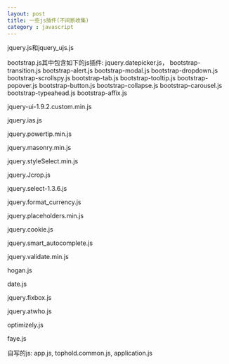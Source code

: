 ```yaml
---
layout: post
title: 一些js插件(不间断收集)
category : javascript
---
```

 
jquery.js和jquery_ujs.js

bootstrap.js其中包含如下的js插件: jquery.datepicker.js， bootstrap-transition.js bootstrap-alert.js bootstrap-modal.js bootstrap-dropdown.js bootstrap-scrollspy.js bootstrap-tab.js bootstrap-tooltip.js bootstrap-popover.js bootstrap-button.js bootstrap-collapse.js bootstrap-carousel.js bootstrap-typeahead.js bootstrap-affix.js

jquery-ui-1.9.2.custom.min.js

jquery.ias.js

jquery.powertip.min.js

jquery.masonry.min.js

jquery.styleSelect.min.js

jquery.Jcrop.js

jquery.select-1.3.6.js

jquery.format_currency.js

jquery.placeholders.min.js

jquery.cookie.js

jquery.smart_autocomplete.js

jquery.validate.min.js

hogan.js

date.js

jquery.fixbox.js

jquery.atwho.js

optimizely.js


faye.js

自写的js: app.js, tophold.common.js, application.js



